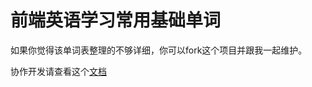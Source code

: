 # 前端英语学习常用基础单词

如果你觉得该单词表整理的不够详细，你可以fork这个项目并跟我一起维护。

协作开发请查看这个[文档](https://github.com/Yggdrasill-7C9/mmb/blob/master/COOPERATION.md)



